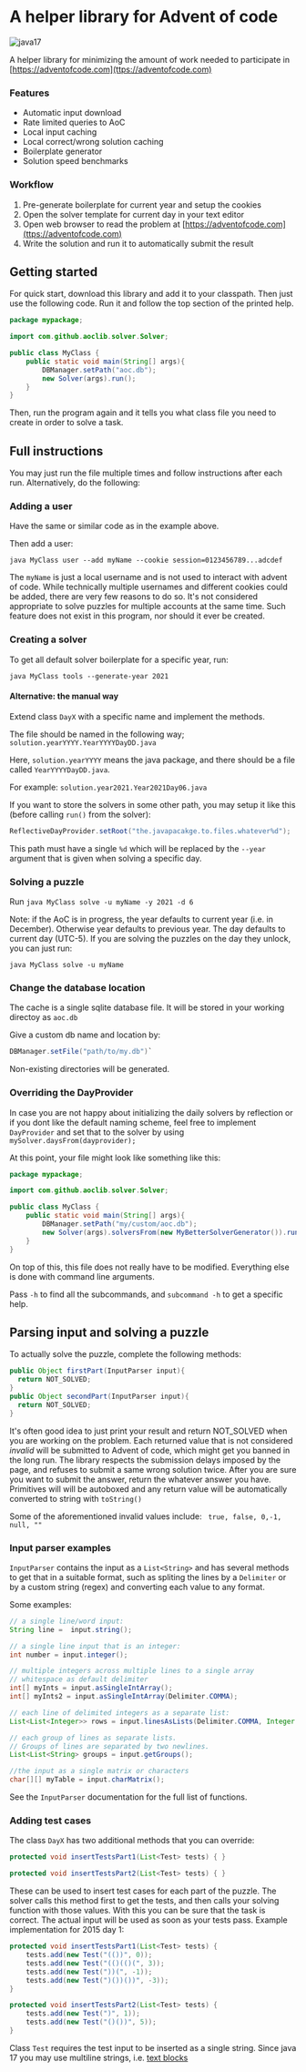 # A helper library for Advent of code
![java17](https://img.shields.io/badge/java-17+-blue)

A helper library for minimizing the amount of work needed to participate in [https://adventofcode.com](ttps://adventofcode.com)

### Features

 * Automatic input download
 * Rate limited queries to AoC
 * Local input caching
 * Local correct/wrong solution caching
 * Boilerplate generator
 * Solution speed benchmarks 
 
 
 
### Workflow

1. Pre-generate boilerplate for current year and setup the cookies
2. Open the solver template for current day in your text editor
3. Open web browser to read the problem at [https://adventofcode.com](ttps://adventofcode.com)
4. Write the solution and run it to automatically submit the result

## Getting started

For quick start, download this library and add it to your classpath. Then just use the following code. Run it and follow the top section of the printed help.

```java
package mypackage;

import com.github.aoclib.solver.Solver;

public class MyClass {
	public static void main(String[] args){
		DBManager.setPath("aoc.db");
		new Solver(args).run();
	}
}
```

Then, run the program again and it tells you what class file you need to create in order to solve a task.

## Full instructions
You may just run the file multiple times and follow instructions after each run. Alternatively, do the following:
### Adding a user

Have the same or similar code as in the example above. 

Then add a user:

`java MyClass user --add myName --cookie session=0123456789...adcdef`

The `myName` is just a local username and is not used to interact with advent of code. While technically multiple usernames and different cookies could be added, there are very few reasons to do so. It's not considered appropriate to solve puzzles for multiple accounts at the same time. Such feature does not exist in this program, nor should it ever be created.


### Creating a solver

To get all default solver boilerplate for a specific year, run: 

`java MyClass tools --generate-year 2021`


#### Alternative: the manual way
Extend class `DayX` with a specific name and implement the methods.

The file should be named in the following way;
`solution.yearYYYY.YearYYYYDayDD.java`

Here, `solution.yearYYYY` means the java package, and there should be a file called `YearYYYYDayDD.java`.

For example:
`solution.year2021.Year2021Day06.java`

If you want to store the solvers in some other path, you may setup it like this (before calling `run()` from the solver):

```java
ReflectiveDayProvider.setRoot("the.javapacakge.to.files.whatever%d");
```

This path must have a single `%d` which will be replaced by the `--year` argument that is given when solving a specific day.

### Solving a puzzle

Run `java MyClass solve -u myName -y 2021 -d 6`

Note: if the AoC is in progress, the year defaults to current year (i.e. in December). Otherwise year defaults to previous year. The day defaults to current day (UTC-5). If you are solving the puzzles on the day they unlock, you can just run:

`java MyClass solve -u myName`


### Change the database location

The cache is a single sqlite database file. It will be stored in your working directoy as `aoc.db`

Give a custom db name and location by:

```java
DBManager.setFile("path/to/my.db")`
```
Non-existing directories will be generated.


### Overriding the DayProvider

In case you are not happy about initializing the daily solvers by reflection or if you dont like the default naming scheme, feel free to implement `DayProvider` and set that to the solver by using `mySolver.daysFrom(dayprovider);`


At this point, your file might look like something like this:

```java
package mypackage;

import com.github.aoclib.solver.Solver;

public class MyClass {
	public static void main(String[] args){
		DBManager.setPath("my/custom/aoc.db");
		new Solver(args).solversFrom(new MyBetterSolverGenerator()).run();
	}
}
```

On top of this, this file does not really have to be modified. Everything else is done with command line arguments.

Pass `-h` to find all the subcommands, and `subcommand -h` to get a specific help.

## Parsing input and solving a puzzle

To actually solve the puzzle, complete the following methods:

```java
public Object firstPart(InputParser input){
  return NOT_SOLVED;
}
public Object secondPart(InputParser input){
  return NOT_SOLVED;
}
```

It's often good idea to just print your result and return NOT_SOLVED when you are working on the problem. Each returned value that is not considered *invalid* will be submitted to Advent of code, which might get you banned in the long run. The library respects the submission delays imposed by the page, and refuses to submit a same wrong solution twice. After you are sure you want to submit the answer, return the whatever answer you have. Primitives will will be autoboxed and any return value will be automatically converted to string with `toString()`

Some of the aforementioned invalid values include: ` true, false, 0,-1, null, ""`


### Input parser examples

`InputParser` contains the input as a `List<String>` and has several methods to get that in a suitable format, such as spliting the lines by a `Delimiter` or by a custom string (regex) and converting each value to any format.

Some examples:

```java
// a single line/word input:
String line =  input.string();

// a single line input that is an integer:
int number = input.integer();

// multiple integers across multiple lines to a single array
// whitespace as default delimiter
int[] myInts = input.asSingleIntArray(); 
int[] myInts2 = input.asSingleIntArray(Delimiter.COMMA); 

// each line of delimited integers as a separate list:
List<List<Integer>> rows = input.linesAsLists(Delimiter.COMMA, Integer::parseInt);

// each group of lines as separate lists.
// Groups of lines are separated by two newlines. 
List<List<String> groups = input.getGroups();

//the input as a single matrix or characters
char[][] myTable = input.charMatrix();
```
See the `InputParser` documentation for the full list of functions.

### Adding test cases

The class `DayX` has two additional methods that you can override:

```java
protected void insertTestsPart1(List<Test> tests) { }

protected void insertTestsPart2(List<Test> tests) { }
```

These can be used to insert test cases for each part of the puzzle. The solver calls this method first to get the tests, and then calls your solving function with those values. With this you can be sure that the task is correct. The actual input will be used as soon as your tests pass. Example implementation for 2015 day 1:

```java
protected void insertTestsPart1(List<Test> tests) {
	tests.add(new Test("(())", 0));
	tests.add(new Test("(()(()(", 3));
	tests.add(new Test("))(", -1));
	tests.add(new Test(")())())", -3));
}

protected void insertTestsPart2(List<Test> tests) {
	tests.add(new Test(")", 1));
	tests.add(new Test("()())", 5));
}
```
Class `Test` requires the test input to be inserted as a single string. Since java 17 you may use multiline strings, i.e. [text blocks](https://docs.oracle.com/en/java/javase/17/text-blocks/index.html)
